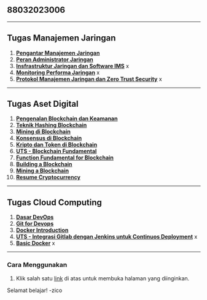 ## 88032023006

---

## Tugas Manajemen Jaringan

1. **[Pengantar Manajemen Jaringan](https://kimookoii.github.io/mj1-pengantar-manajemen-jaringan/)**
2. **[Peran Administrator Jaringan](https://kimookoii.github.io/mj2-peran-administrator-jaringan/)**
3. **[Insfrastruktur Jaringan dan Software IMS](https://kimookoii.github.io/mj3-insfrastruktur-jaringan-dan-software-ims/)** x
4. **[Monitoring Performa Jaringan](https://kimookoii.github.io/mj4-monitoring-performa-jaringan/)** x
5. **[Protokol Manajemen Jaringan dan Zero Trust Security](https://kimookoii.github.io/mj5-protokol-manajemen-jaringan-dan-zero-trust-security/)** x

---


## Tugas Aset Digital

1. **[Pengenalan Blockchain dan Keamanan](https://kimookoii.github.io/ad2-pengenalan-blockchain-dan-keamanan/)**
2. **[Teknik Hashing Blockchain](https://kimookoii.github.io/ad3-teknik-hashing-blockchain)**
3. **[Mining di Blockchain](https://kimookoii.github.io/ad4-mining-di-blockchain)**
4. **[Konsensus di Blockchain](https://kimookoii.github.io/ad5-konsensus-di-blockchain)**
5. **[Kripto dan Token di Blockchain](https://kimookoii.github.io/ad6-kripto-dan-token-di-blockchain)**
6. **[UTS - Blockchain Fundamental](https://kimookoii.github.io/ad7-uts-blockchain-fundamental)**
7. **[Function Fundamental for Blockchain](https://kimookoii.github.io/ad8-function-fundamental-python-for-blockchain)**
8. **[Building a Blockchain](https://kimookoii.github.io/ad9-building-a-blockchain)**
9. **[Mining a Blockchain](https://kimookoii.github.io/ad10-mining-a-blockchain)**
10. **[Resume Cryptocurrency](https://kimookoii.github.io/ad11-resume-cryptocurrency)**

---

## Tugas Cloud Computing

1. **[Dasar DevOps](https://kimookoii.github.io/cc2-dasar-devops)**
2. **[Git for Devops](https://kimookoii.github.io/cc3-git-for-devops)**
3. **[Docker Introduction](https://kimookoii.github.io/cc4-docker-introduction)**
4. **[UTS - Integrasi Gitlab dengan Jenkins untuk Continuos Deployment](https://kimookoii.github.io/cc5-integrasi-gitlab-dengan-jenkins-untuk-continuos-deployment)** x
5. **[Basic Docker](https://kimookoii.github.io/cc6-basic-docker)** x

---

### Cara Menggunakan
1. Klik salah satu [link](https://kimookoii.github.io) di atas untuk membuka halaman yang diinginkan.

Selamat belajar! -zico
